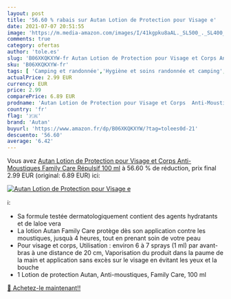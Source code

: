 ```yaml
---
layout: post
title: '56.60 % rabais sur Autan Lotion de Protection pour Visage e'
date: 2021-07-07 20:51:55
image: 'https://m.media-amazon.com/images/I/41kgpku8aAL._SL500_._SL400_.jpg'
comments: true
category: ofertas
author: 'tole.es'
slug: 'B06XKQKXYW-fr Autan Lotion de Protection pour Visage et Corps Anti-...'
sku: 'B06XKQKXYW-fr'
tags: [ 'Camping et randonnée','Hygiène et soins randonnée et camping','Répulsifs et insecticides','Sports et Loisirs','Vêtements et équipement de loisirs de plein air','autan', ]
actualPrice: 2.99 EUR
currency: EUR
price: 2.99
comparePrice: 6.89 EUR
prodname: 'Autan Lotion de Protection pour Visage et Corps  Anti-Moustiques  Family Care  Répulsif  100 ml'
country: 'fr'
flag: '🇫🇷'
brand: 'Autan'
buyurl: 'https://www.amazon.fr/dp/B06XKQKXYW/?tag=tolees0d-21'
descuento: '56.60'
average: '6.42'
---
```


Vous avez [Autan Lotion de Protection pour Visage et Corps  Anti-Moustiques  Family Care  Répulsif  100 ml](https://www.amazon.fr/dp/B06XKQKXYW/?tag=tolees0d-21)  à  56.60 % de réduction, prix final  2.99 EUR (original: 6.89 EUR) ici:

[![Autan Lotion de Protection pour Visage e](https://m.media-amazon.com/images/I/41kgpku8aAL._SL500_._SL400_.jpg)](https://www.amazon.fr/dp/B06XKQKXYW/?tag=tolees0d-21)

ℹ️:

- Sa formule testée dermatologiquement contient des agents hydratants et de laloe vera
- La lotion Autan Family Care protège dès son application contre les moustiques, jusquà 4 heures, tout en prenant soin de votre peau
- Pour visage et corps, Utilisation : environ 6 à 7 sprays (1 ml) par avant-bras à une distance de 20 cm, Vaporisation du produit dans la paume de la main et application sans excès sur le visage en évitant les yeux et la bouche
- 1 Lotion de protection Autan, Anti-moustiques, Family Care, 100 ml

[🛒 Achetez-le maintenant!!](https://www.amazon.fr/dp/B06XKQKXYW/?tag=tolees0d-21)
